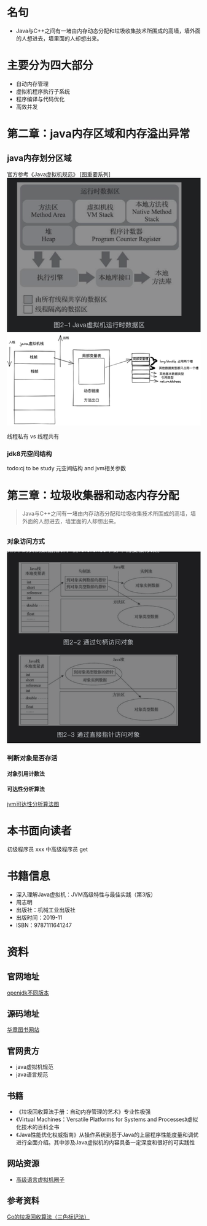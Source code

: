 #

# 名句

* Java与C++之间有一堵由内存动态分配和垃圾收集技术所围成的高墙，墙外面的人想进去，墙里面的人却想出来。

# 主要分为四大部分

* 自动内存管理
* 虚拟机程序执行子系统
* 程序编译与代码优化
* 高效并发

# 第二章：java内存区域和内存溢出异常

## java内存划分区域

官方参考《Java虚拟机规范》
[图重要系列]
![2.1java虚拟机内存结构](img/2.1java虚拟机内存结构.png)
![java虚拟机栈-excalidraw.png](draw/java虚拟机栈-excalidraw.png)

线程私有 vs 线程共有

### jdk8元空间结构

todo:cj to be study 元空间结构 and jvm相关参数

# 第三章：垃圾收集器和动态内存分配

> Java与C++之间有一堵由内存动态分配和垃圾收集技术所围成的高墙，墙外面的人想进去，墙里面的人却想出来。

##

### 对象访问方式

![2.3两种对象访问方式](img/2.3两种对象访问方式.png)

### 判断对象是否存活

#### 对象引用计数法

#### 可达性分析算法

[jvm可达性分析算法图](img/3.1jvm可达性分析算法图.png)

# 本书面向读者

初级程序员 xxx 中高级程序员 get

# 书籍信息

* 深入理解Java虚拟机：JVM高级特性与最佳实践（第3版）
* 周志明
* 出版社：机械工业出版社
* 出版时间：2019-11
* ISBN：9787111641247

# 资料

## 官网地址

[openjdk不同版本](http://openjdk.java.net/)

## 源码地址

[华章图书网站](http://www.hzbook.com/)

## 官网贵方

* java虚拟机规范
* java语言规范

## 书籍

* 《垃圾回收算法手册：自动内存管理的艺术》专业性极强
* 《Virtual Machines：Versatile Platforms for Systems and Processes》虚拟化技术的百科全书
* 《Java性能优化权威指南》从操作系统到基于Java的上层程序性能度量和调优进行全面介绍。其中涉及Java虚拟机的内容具备一定深度和很好的可实践性

## 网站资源

* [高级语言虚拟机圈子](http://hllvm.group.iteye.com/)

## 参考资料

[Go的垃圾回收算法（三色标记法）](https://www.cnblogs.com/cxy2020/p/15753450.html)



